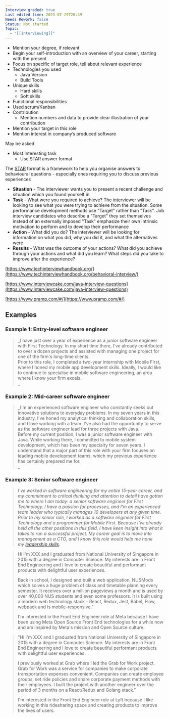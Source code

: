 ```yaml
---
Interview graded: true
Last edited time: 2023-07-29T20:49
Needs Rework: false
Status: Not started
Topic:
  - "[[Interviewing]]"
---
```

- Mention your degree, if relevant
- Begin your self-introduction with an overview of your career, starting with the present
- Focus on specific of target role, tell about relevant experience
- Technologies you used
    - Java Version
    - Build Tools
- Unique skills
    - Hard skills
    - Soft skills
- Functional responsibilities
- Used scrum/Kanban
- Contribution
    - Mention numbers and data to provide clear illustration of your contribution
- Mention your target in this role
- Mention interest in company’s produced software

May be asked

- Most Interesting task
    - Use STAR answer format

  

The [STAR](https://en.wikipedia.org/wiki/Situation,_task,_action,_result) format is a framework to help you organise answers to behavioural questions - especially ones requiring you to discuss previous experiences

- **Situation** - The interviewer wants you to present a recent challenge and situation which you found yourself in
- **Task** - What were you required to achieve? The interviewer will be looking to see what you were trying to achieve from the situation. Some performance development methods use "Target" rather than "Task". Job interview candidates who describe a "Target" they set themselves instead of an externally imposed "Task" emphasize their own intrinsic motivation to perform and to develop their performance
- **Action** - What did you do? The interviewer will be looking for information on what you did, why you did it, and what the alternatives were
- **Results** - What was the outcome of your actions? What did you achieve through your actions and what did you learn? What steps did you take to improve after the experience?

  

[https://www.techinterviewhandbook.org/](https://www.techinterviewhandbook.org/behavioral-interview/)

[https://www.interviewcake.com/java-interview-questions](https://www.interviewcake.com/java-interview-questions)

[https://www.pramp.com/#/](https://www.pramp.com/#/)

## Examples

### **Example 1: Entry-level software engineer**

> _I have just over a year of experience as a junior software engineer with First Technology. In my short time there, I've already contributed to over a dozen projects and assisted with managing one project for one of the firm's long-time clients.  
> Prior to this role, I completed a two-year internship with Mobile First, where I honed my mobile app development skills. Ideally, I would like to continue to specialise in mobile software engineering, an area where I know your firm excels.  
> _

### **Example 2: Mid-career software engineer**

> _I'm an experienced software engineer who constantly seeks out innovative solutions to everyday problems. In my seven years in this industry, I've honed my analytical thinking and collaboration skills, and I love working with a team. I've also had the opportunity to serve as the software engineer lead for three projects with Java.  
> Before my current position, I was a junior software engineer with Java. While working there, I committed to mobile system development, which has been my specialty for seven years. I understand that a major part of this role with your firm focuses on leading mobile development teams, which my previous experience has certainly prepared me for.  
> _

### **Example 3: Senior software engineer**

> _I've worked in software engineering for my entire 15-year career, and my commitment to critical thinking and attention to detail have gotten me to where I am today: a senior software engineer for First Technology. I have a passion for processes, and I'm an experienced team leader who typically manages 10 developers at any given time.  
> Prior to my senior role, I worked as a software engineer for First Technology and a programmer for Mobile First. Because I've already held all the other positions in this field, I have keen insight into what it takes to run a successful project. My career goal is to move into management as a CTO, and I know this role would help me hone my_ [_leadership skills_](https://www.indeed.com/career-advice/resumes-cover-letters/leadership-skills?from=careerguide-autohyperlink-en-US)_._

> Hi I'm XXX and I graduated from National University of Singapore in 2015 with a degree in Computer Science. My interests are in Front End Engineering and I love to create beautiful and performant products with delightful user experiences.
> 
> Back in school, I designed and built a web application, NUSMods which solves a huge problem of class and timetable planning every semester. It receives over a million pageviews a month and is used by over 40,000 NUS students and even some professors. It is built using a modern web technology stack - React, Redux, Jest, Babel, Flow, webpack and is mobile-responsive."
> 
> I'm interested in the Front End Engineer role at Meta because I have been using Meta Open Source Front End technologies for a while now and am inspired by Meta's mission and Open Source culture.

> "Hi I'm XXX and I graduated from National University of Singapore in 2015 with a degree in Computer Science. My interests are in Front End Engineering and I love to create beautiful performant products with delightful user experiences.
> 
> I previously worked at Grab where I led the Grab for Work project. Grab for Work was a service for companies to make corporate transportation expenses convenient. Companies can create employee groups, set ride policies and share corporate payment methods with their employees. I built the project with another engineer over the period of 3 months on a React/Redux and Golang stack."
> 
> I'm interested in the Front End Engineer role at Lyft because I like working in this ridesharing space and creating products to improve the lives of users.